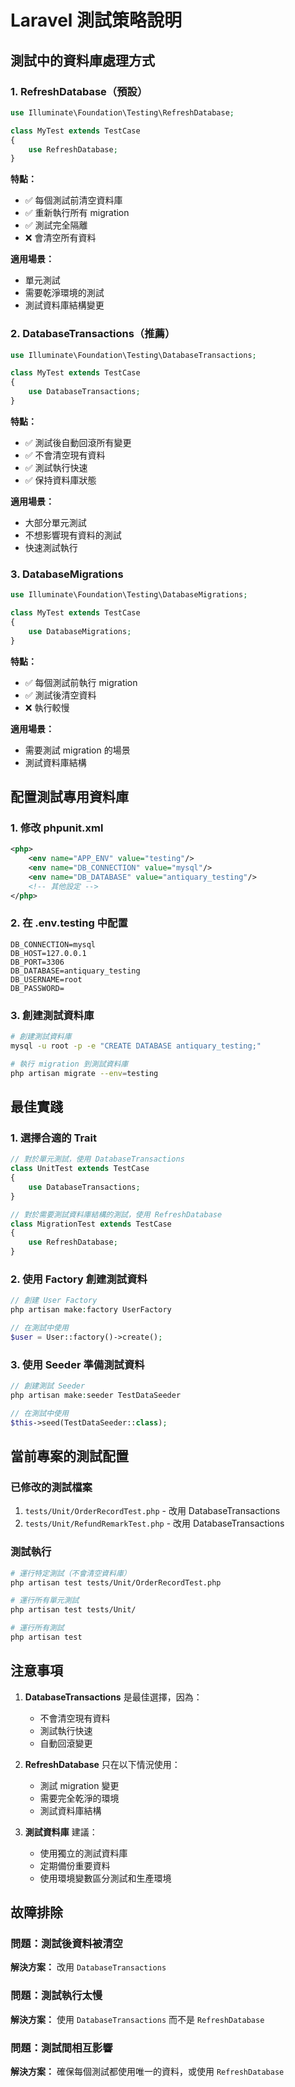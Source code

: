 # Laravel 測試策略說明

## 測試中的資料庫處理方式

### 1. RefreshDatabase（預設）
```php
use Illuminate\Foundation\Testing\RefreshDatabase;

class MyTest extends TestCase
{
    use RefreshDatabase;
}
```

**特點：**
- ✅ 每個測試前清空資料庫
- ✅ 重新執行所有 migration
- ✅ 測試完全隔離
- ❌ 會清空所有資料

**適用場景：**
- 單元測試
- 需要乾淨環境的測試
- 測試資料庫結構變更

### 2. DatabaseTransactions（推薦）
```php
use Illuminate\Foundation\Testing\DatabaseTransactions;

class MyTest extends TestCase
{
    use DatabaseTransactions;
}
```

**特點：**
- ✅ 測試後自動回滾所有變更
- ✅ 不會清空現有資料
- ✅ 測試執行快速
- ✅ 保持資料庫狀態

**適用場景：**
- 大部分單元測試
- 不想影響現有資料的測試
- 快速測試執行

### 3. DatabaseMigrations
```php
use Illuminate\Foundation\Testing\DatabaseMigrations;

class MyTest extends TestCase
{
    use DatabaseMigrations;
}
```

**特點：**
- ✅ 每個測試前執行 migration
- ✅ 測試後清空資料
- ❌ 執行較慢

**適用場景：**
- 需要測試 migration 的場景
- 測試資料庫結構

## 配置測試專用資料庫

### 1. 修改 phpunit.xml
```xml
<php>
    <env name="APP_ENV" value="testing"/>
    <env name="DB_CONNECTION" value="mysql"/>
    <env name="DB_DATABASE" value="antiquary_testing"/>
    <!-- 其他設定 -->
</php>
```

### 2. 在 .env.testing 中配置
```env
DB_CONNECTION=mysql
DB_HOST=127.0.0.1
DB_PORT=3306
DB_DATABASE=antiquary_testing
DB_USERNAME=root
DB_PASSWORD=
```

### 3. 創建測試資料庫
```bash
# 創建測試資料庫
mysql -u root -p -e "CREATE DATABASE antiquary_testing;"

# 執行 migration 到測試資料庫
php artisan migrate --env=testing
```

## 最佳實踐

### 1. 選擇合適的 Trait
```php
// 對於單元測試，使用 DatabaseTransactions
class UnitTest extends TestCase
{
    use DatabaseTransactions;
}

// 對於需要測試資料庫結構的測試，使用 RefreshDatabase
class MigrationTest extends TestCase
{
    use RefreshDatabase;
}
```

### 2. 使用 Factory 創建測試資料
```php
// 創建 User Factory
php artisan make:factory UserFactory

// 在測試中使用
$user = User::factory()->create();
```

### 3. 使用 Seeder 準備測試資料
```php
// 創建測試 Seeder
php artisan make:seeder TestDataSeeder

// 在測試中使用
$this->seed(TestDataSeeder::class);
```

## 當前專案的測試配置

### 已修改的測試檔案
1. `tests/Unit/OrderRecordTest.php` - 改用 DatabaseTransactions
2. `tests/Unit/RefundRemarkTest.php` - 改用 DatabaseTransactions

### 測試執行
```bash
# 運行特定測試（不會清空資料庫）
php artisan test tests/Unit/OrderRecordTest.php

# 運行所有單元測試
php artisan test tests/Unit/

# 運行所有測試
php artisan test
```

## 注意事項

1. **DatabaseTransactions** 是最佳選擇，因為：
   - 不會清空現有資料
   - 測試執行快速
   - 自動回滾變更

2. **RefreshDatabase** 只在以下情況使用：
   - 測試 migration 變更
   - 需要完全乾淨的環境
   - 測試資料庫結構

3. **測試資料庫** 建議：
   - 使用獨立的測試資料庫
   - 定期備份重要資料
   - 使用環境變數區分測試和生產環境

## 故障排除

### 問題：測試後資料被清空
**解決方案：** 改用 `DatabaseTransactions`

### 問題：測試執行太慢
**解決方案：** 使用 `DatabaseTransactions` 而不是 `RefreshDatabase`

### 問題：測試間相互影響
**解決方案：** 確保每個測試都使用唯一的資料，或使用 `RefreshDatabase`
